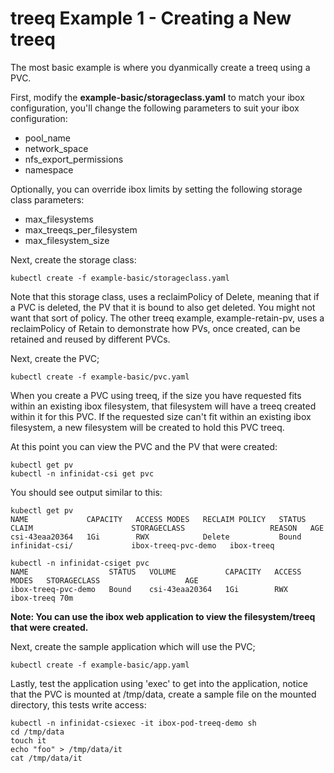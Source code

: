 # treeq Example 1 - Creating a New treeq

The most basic example is where you dyanmically create a treeq using
a PVC.

First, modify the **example-basic/storageclass.yaml** to match your ibox configuration, you'll
change the following parameters to suit your ibox configuration:

- pool_name
- network_space
- nfs_export_permissions
- namespace

Optionally, you can override ibox limits by setting the following storage class parameters:

- max_filesystems
- max_treeqs_per_filesystem
- max_filesystem_size


Next, create the storage class:

    kubectl create -f example-basic/storageclass.yaml

Note that this storage class, uses a reclaimPolicy of Delete, meaning that if
a PVC is deleted, the PV that it is bound to also get deleted.  You might not want
that sort of policy.  The other treeq example, example-retain-pv, uses a
reclaimPolicy of Retain to demonstrate how PVs, once created, can be retained and reused by
different PVCs.

Next, create the PVC;

    kubectl create -f example-basic/pvc.yaml

When you create a PVC using treeq, if the size you have requested fits within an existing
ibox filesystem, that filesystem will have a treeq created within it for this PVC.  If
the requested size can't fit within an existing ibox filesystem, a new filesystem will be
created to hold this PVC treeq.

At this point you can view the PVC and the PV that were created:

    kubectl get pv
    kubectl -n infinidat-csi get pvc

You should see output similar to this:

    kubectl get pv
    NAME             CAPACITY   ACCESS MODES   RECLAIM POLICY   STATUS   CLAIM                      STORAGECLASS                   REASON   AGE
    csi-43eaa20364   1Gi        RWX            Delete           Bound    infinidat-csi/             ibox-treeq-pvc-demo   ibox-treeq

    kubectl -n infinidat-csiget pvc
    NAME                  STATUS   VOLUME           CAPACITY   ACCESS MODES   STORAGECLASS                   AGE
    ibox-treeq-pvc-demo   Bound    csi-43eaa20364   1Gi        RWX            ibox-treeq 70m

**Note:  You can use the ibox web application to view the filesystem/treeq that were created.**

Next, create the sample application which will use the PVC;

    kubectl create -f example-basic/app.yaml

Lastly, test the application using 'exec' to get into the application, notice that the PVC is mounted at /tmp/data,
create a sample file on the mounted directory, this tests write access:

    kubectl -n infinidat-csiexec -it ibox-pod-treeq-demo sh
    cd /tmp/data
    touch it
    echo "foo" > /tmp/data/it
    cat /tmp/data/it

